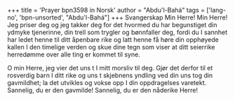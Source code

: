 +++
title = 'Prayer bpn3598 in Norsk'
author = "Abdu'l-Bahá"
tags = ['lang-no', 'bpn-unsorted', "Abdu'l-Bahá"]
+++
Svangerskap
Min Herre! Min Herre! Jeg priser deg og jeg takker deg for det hvormed du har begunstiget din ydmyke tjenerinne, din trell som trygler og bønnfaller deg, fordi du I sannhet har ledet henne til ditt åpenbare rike og latt henne få høre din opphøyede kallen I den timelige verden og skue dine tegn som viser at ditt seierrike herredømme over alle ting er kommet til syne.
 
O min Herre, jeg vier det  uns t I mitt morsliv til deg. Gjør det derfor til et rosverdig barn I ditt rike og  uns t skjebnens yndling ved din  uns tog din gavmildhet; la det utvikles og vokse opp I din oppdragelses varetekt. Sannelig, du er den gavmilde! Sannelig, du er den nåderike Herre!
